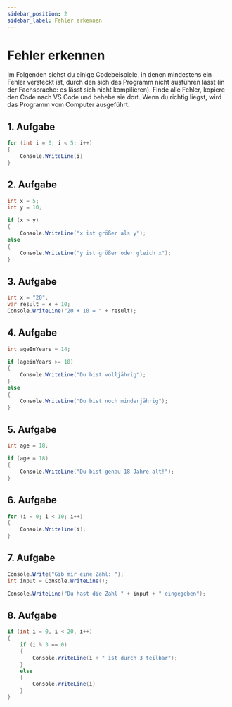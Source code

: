 ```yaml
---
sidebar_position: 2
sidebar_label: Fehler erkennen
---
```


# Fehler erkennen

Im Folgenden siehst du einige Codebeispiele, in denen mindestens ein Fehler versteckt ist, durch den sich das Programm nicht ausführen lässt (in der Fachsprache: es lässt sich nicht kompilieren). Finde alle Fehler, kopiere den Code nach VS Code und behebe sie dort. Wenn du richtig liegst, wird das Programm vom Computer ausgeführt.

## 1. Aufgabe

```cs
for (int i = 0; i < 5; i++)
{
    Console.WriteLine(i)
}
```

## 2. Aufgabe

```cs
int x = 5;
int y = 10;

if (x > y)
{
    Console.WriteLine("x ist größer als y");
else
{
    Console.WriteLine("y ist größer oder gleich x");
}
```

## 3. Aufgabe

```cs
int x = "20";
var result = x + 10;
Console.WriteLine("20 + 10 = " + result);
```

## 4. Aufgabe

```cs
int ageInYears = 14;

if (ageinYears >= 18)
{
    Console.WriteLine("Du bist volljährig");
}
else
{
    Console.WriteLine("Du bist noch minderjährig");
}
```

## 5. Aufgabe

```cs
int age = 18;

if (age = 18)
{
    Console.WriteLine("Du bist genau 18 Jahre alt!");
}
```

## 6. Aufgabe

```cs
for (i = 0; i < 10; i++)
{
    Console.Writeline(i);
}
```

## 7. Aufgabe

```cs
Console.Write("Gib mir eine Zahl: ");
int input = Console.WriteLine();

Console.WriteLine("Du hast die Zahl " + input + " eingegeben");
```

## 8. Aufgabe

```cs
if (int i = 0, i < 20, i++)
{
    if (i % 3 == 0)
    {
        Console.WriteLine(i + " ist durch 3 teilbar");
    }
    else
    {
        Console.WriteLine(i)
    }
}
```